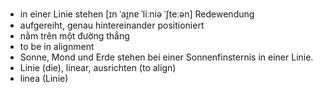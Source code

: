 
- in einer Linie stehen	[ɪn ˈaɪ̯nɐ ˈliːniə ˈʃteːən]	Redewendung	
- aufgereiht, genau hintereinander positioniert	
- nằm trên một đường thẳng	
- to be in alignment	
- Sonne, Mond und Erde stehen bei einer Sonnenfinsternis in einer Linie.	
- Linie (die), linear, ausrichten (to align)	
- linea (Linie)